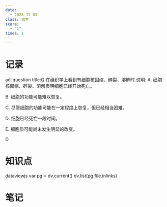 ```yaml
---
date:
  - 2023-11-03
class: 病生
score:
  - "1"
times: 1

---
```



记录
==
ad-question
title:Q
在组织学上看到有细胞核固缩、碎裂、溶解时.说明:
A. 细胞核固缩、碎裂、溶解表明细胞已经开始死亡。

B. 细胞的功能可能难以恢复。

C. 尽管细胞的功能可能在一定程度上恢复，但已经相当困难。

D. 细胞已经死亡一段时间。

E. 细胞质可能尚未发生明显的改变。



D


知识点
==
dataviewjs
var pg = dv.current()
dv.list(pg.file.inlinks)


笔记
==